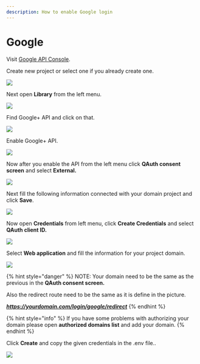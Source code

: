 ```yaml
---
description: How to enable Google login
---
```


# Google

Visit [Google API Console](https://console.developers.google.com/).

Create new project or select one if you already create one.

![](../.gitbook/assets/sss%20%2810%29.png)

Next open **Library** from the left menu.

![](../.gitbook/assets/sss%20%287%29.png)

Find Google+ API and click on that.

![](../.gitbook/assets/sss%20%288%29.png)

Enable Google+ API.

![](../.gitbook/assets/sss%20%289%29.png)

Now after you enable the API from the left menu click **QAuth consent screen** and select **External.**

![](../.gitbook/assets/sss.png)

Next fill the following information connected with your domain project and click **Save**.

![](../.gitbook/assets/sss%20%283%29.png)

Now open **Credentials** from left menu, click **Create Credentials** and select **QAuth client ID.**

![](../.gitbook/assets/sss%20%281%29.png)

Select **Web application** and fill the information for your project domain.

![](../.gitbook/assets/sss%20%282%29.png)

{% hint style="danger" %}
NOTE: Your domain need to be the same as the previous in the **QAuth consent screen.**

Also the redirect route need to be the same as it is define in the picture.

_**https://yourdomain.com/login/google/redirect**_
{% endhint %}

{% hint style="info" %}
If you have some problems with authorizing your domain please open **authorized domains list** and add your domain. 
{% endhint %}

Click **Create** and copy the given credentials in the .env file..

![](../.gitbook/assets/sss%20%2817%29.png)













